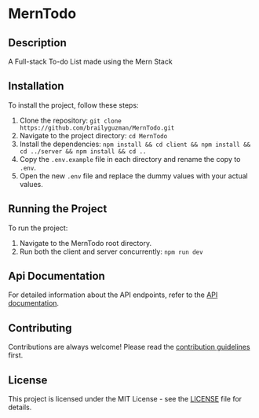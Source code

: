 # MernTodo

## Description

A Full-stack To-do List made using the Mern Stack

## Installation

To install the project, follow these steps:

1. Clone the repository: `git clone https://github.com/brailyguzman/MernTodo.git`
2. Navigate to the project directory: `cd MernTodo`
3. Install the dependencies: `npm install && cd client && npm install && cd ../server && npm install && cd ..`
4. Copy the `.env.example` file in each directory and rename the copy to `.env`.
5. Open the new `.env` file and replace the dummy values with your actual values.

## Running the Project

To run the project:

1. Navigate to the MernTodo root directory.
2. Run both the client and server concurrently: `npm run dev`

## Api Documentation
For detailed information about the API endpoints, refer to the [API documentation](docs/API.md).

## Contributing

Contributions are always welcome! Please read the [contribution guidelines](CONTRIBUTING.md) first.

## License

This project is licensed under the MIT License - see the [LICENSE](LICENSE) file for details.